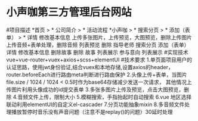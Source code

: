 # 小声咖第三方管理后台网站

#项目描述
*首页
	> * 公司简介
	> * 活动流程
*小声咖
	> * 搜索分页
	> * 添加（表单）
	> * 详情
		修改基本信息
		上传多张图片，上传预览，大图预览，删除上传图片
		上传音频+表单处理，删除音频
		列表预览
	删除
指导老师
	搜索分页
	添加（表单）
	详情
		修改基本信息
		删除故事
	删除
故事
	列表展示
参与意向
	列表展示
#实现技术 vue+vue-router+vuex+axios+scss+elementUI
#技术要求
1.单页面项目用户的认证思路，使用jwt身份验证,结合vuex和本地存储,设置axios的header，router.beforeEach进行路由meta判断进行路由保护
2.头像上传+表单，当图片 file.size / 1024 / 1024 < 0.5时作为base64存储减少发送一次请求， 其他情况上传图片利用头像成功的id提交表单
3.多张多图片上传及预览，点击大图预览，删除
4.音频文件上传，限制大小
5.模糊搜索，手指抬起时自动搜索
6.vue 地区选择联动利用elementUI的自定义el-cascader
7.分页功能抽象mixin
8.多音频文件处理播放暂停时音乐没有声音问题（注意不是replay()的问题）30延时处理




